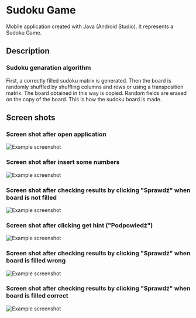 # Sudoku Game
Mobile application created with Java (Android Studio). It represents a Sudoku Game.

## Description

### Sudoku genaration algorithm
First, a correctly filled sudoku matrix is generated. Then the board is randomly shuffled by shuffling columns and rows or using a transposition matrix. The board obtained in this way is copied. Random fields are erased on the copy of the board. This is how the sudoku board is made.

## Screen shots

### Screen shot after open application
![Example screenshot](./images/1.jpg)

### Screen shot after insert some numbers
![Example screenshot](./images/2.jpg)

### Screen shot after checking results by clicking "Sprawdź" when board is not filled
![Example screenshot](./images/3.jpg)

### Screen shot after clicking get hint ("Podpowiedź")
![Example screenshot](./images/4.jpg)

### Screen shot after checking results by clicking "Sprawdź" when board is filled wrong
![Example screenshot](./images/5.jpg)

### Screen shot after checking results by clicking "Sprawdź" when board is filled correct
![Example screenshot](./images/6.jpg)